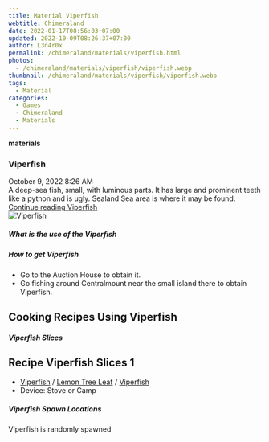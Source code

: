 ```yaml
---
title: Material Viperfish
webtitle: Chimeraland
date: 2022-01-17T08:56:03+07:00
updated: 2022-10-09T08:26:37+07:00
author: L3n4r0x
permalink: /chimeraland/materials/viperfish.html
photos:
  - /chimeraland/materials/viperfish/viperfish.webp
thumbnail: /chimeraland/materials/viperfish/viperfish.webp
tags:
  - Material
categories:
  - Games
  - Chimeraland
  - Materials
---
```


<section id="bootstrap-wrapper">
  <link
    rel="stylesheet"
    href="https://cdn.statically.io/gh/dimaslanjaka/Web-Manajemen/40ac3225/css/bootstrap-4.5-wrapper.css"
  />
  <div
    class="row g-0 border rounded overflow-hidden flex-md-row mb-4 shadow-sm position-relative"
  >
    <div class="col p-4 d-flex flex-column position-static">
      <strong class="d-inline-block mb-2 text-success">materials</strong>
      <h3 class="mb-0">Viperfish</h3>
      <div class="mb-1 text-muted">October 9, 2022 8:26 AM</div>
      <div class="mb-2 border p-1">
        A deep-sea fish, small, with luminous parts. It has large and prominent
        teeth like a python and is ugly. Sealand Sea area is where it may be
        found.
      </div>
      <a
        href="/chimeraland/materials/viperfish.html"
        class="stretched-link d-none"
        >Continue reading Viperfish</a
      >
    </div>
    <div class="col-auto d-none d-lg-block">
      <img
        src="/chimeraland/materials/viperfish/viperfish.webp"
        alt="Viperfish"
      />
    </div>
  </div>
  <div class="row">
    <div class="col-lg-6 col-12 mb-2">
      <div class="card">
        <div class="card-body">
          <h5 class="card-title">What is the use of the Viperfish</h5>
          <div class="card-text"><ul></ul></div>
        </div>
      </div>
    </div>
    <div class="col-lg-6 col-12 mb-2">
      <div class="card">
        <div class="card-body">
          <h5 class="card-title">How to get Viperfish</h5>
          <div class="card-text">
            <ul>
              <li>Go to the Auction House to obtain it.</li>
              <li>
                Go fishing around Centralmount near the small island there to
                obtain Viperfish.
              </li>
            </ul>
          </div>
        </div>
      </div>
    </div>
    <div class="col-12 mb-2">
      <h2 id="cookable">Cooking Recipes Using Viperfish</h2>
      <div id="recipe-viperfish-slices">
        <h5 id="item-viperfish-slices">Viperfish Slices</h5>
        <div class="mb-2">
          <div class="card">
            <div class="card-body">
              <h2 class="card-title fs-5">Recipe Viperfish Slices 1</h2>
              <div class="card-text">
                <ul>
                  <li>
                    <a
                      class="text-decoration-none"
                      href="/chimeraland/materials/viperfish.html"
                      >Viperfish</a
                    ><span> / </span
                    ><a
                      class="text-decoration-none"
                      href="/chimeraland/materials/lemon-tree-leaf.html"
                      >Lemon Tree Leaf</a
                    ><span> / </span
                    ><a
                      class="text-decoration-none"
                      href="/chimeraland/materials/viperfish.html"
                      >Viperfish</a
                    >
                  </li>
                  <li>Device: Stove or Camp</li>
                </ul>
              </div>
            </div>
          </div>
        </div>
      </div>
    </div>
    <div class="col-12 mb-2">
      <h5>Viperfish Spawn Locations</h5>
      <p>Viperfish is randomly spawned</p>
    </div>
  </div>
</section>